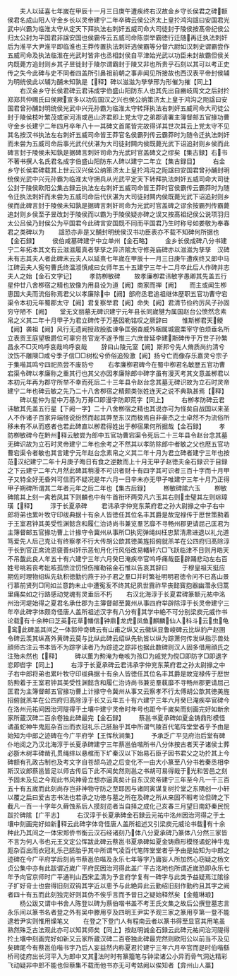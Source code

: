 <!-- { "loadSidebar": true } -->
　　夫人以延喜七年嵗在甲辰十一月三日庚午遭疾终右汉故金乡守长侯君之碑额侯君名成山阳人守金乡长以灵帝建宁二年卒碑云侯公济太上皇扵鸿沟諡曰安国君光武中兴霸为临淮太守从定天下拜执法右刺奸五威司命大司徒封于陵侯按髙帝纪侯公归太公封为平国君非諡安国也侯霸传云五威司命陈崇举霸徳行迁随再迁执法刺奸后为淮平大尹淮平即临淮也王莽传置执法刺奸选侯霸等分督六尉如汉刺史谓霸尝作五威司命及执法临淮在光武时皆非也丞相封侯自平津始光武以功臣未封故霸但侯关内既薨方追封则乡其子昱徙封于陵尔谓霸封于陵又非也所贵乎石刻以其可以考正史传之失今此碑与史不同者四盖所引鼻祖前朝之事非闻见所接故也西汉表平帝封侯辅为明统侯此以辅为酺未知孰是【释】碑以滋滋为孳孳邢为形催为摧【同上】
　　右汉金乡守长侯君碑云君讳成字伯盛山阳防东人也其先出自豳岐周文之后封扵郑郑共仲赐氏曰侯厥宣多以功佐国汉之兴也侯公纳策济太上皇于鸿沟之阨諡曰安国君曾孙酺封明统侯光武中兴元孙霸为临淮太守转拜执法右刺奸五威司命大司徒公封于陵侯枝叶繁茂或家河洧或邑山济君即上党太守之弟郡请署主簿督邮五官掾功曹守金乡长建宁二年四月卒年八十一其碑文首尾皆完故得详其世次其云上党太守不见其名按汉书执法左右刺奸五威司命皆王莽官名侯霸列传云霸莽时为随令迁执法刺奸而未尝为五威司命后事光武代伏湛为大司徒封闗内侯既薨光武下诏追封则乡侯而此碑言封于陵侯未知孰是据碑言刺奸司命为光武时官盖碑文之缪矣【集古録】右书不著书撰人名氏君名成字伯盛山阳防东人碑以建宁二年立【集古録目】
　　右金乡守长侯君碑载其上世云汉兴侯公纳策济太上皇扵鸿沟之阨諡曰安国君曾孙酺封明统侯光武中兴元孙霸为临淮太守拥兵从光武平定天下转拜执法刺奸五威司命大司徒公封于陵侯欧阳公集古録云执法左右刺奸五威司命皆王莽时官侯霸传云霸莽时为随令迁执法刺奸而未尝为五威司命后代伏湛为大司徒封闗内侯既薨光武下诏追封则乡侯而此碑言封于陵侯未知孰是据碑言刺奸司命为光武时官盖碑之谬余按霸列传霸薨追封则乡侯至子昱改封于陵侯而以霸为于陵侯疑亦碑之误又按髙祖纪侯公说项羽归太公吕侯乃封侯公为平国君今此碑言安国既不同而平国君乃生时称号如娄敬为奉春君之类碑以为
　　諡恐亦非是又酺封明统侯汉书功臣表亦不载不知碑何所据也【金石録】
　　侯伯咸墓碑建宁中立单州【金石略】
　　金乡长侯成碑八分书建宁二年拓本其文有云滋滋履真者孳孳之异济隂太守修尧庙碑亦以滋滋为孳孳　汉碑未有志其夫人者此碑末云夫人以延熹七年嵗在甲辰十一月三日庚午遭疾终又郎中马江碑云夫人寃句曹氏终温淑慎咸曰女师年五十五建宁三年十二月卒此后人作碑并志夫人之始【金石文字记】
　　孝防栁敏碑
　　故孝廉栁君讳敏字愚卿其先盖五行星仲廿八舍栁宿之精也放像为用县设为道【阙】商家而禅【阙】　　而主或闻生栁恵国大夫而流俗称焉君父以孝廉除中【阙】部府丞君追祖继体歴职五官功曹守宕渠令本初元年蜀郡太守【阙】君复察举君【阙】命失【阙】君清节俭约厉风子孙固穷守陋不【阙】　　堂无文丽墓无碑识建宁元年县长同嵗犍为属国赵台公愤然念素帛之义其二年十月甲子为君立碑传于万基因勒铭叹之厥辞曰
　　惟斯栁君天鲠【阙】袭祖【阙】风行无遗阙授政股肱谏争匡弼奋威外梱属城震栗宰守伯烦垂名所立表贡王庭望极爵位可辜穷苍官宠不遂予惟三六庶昔延李建斯碑传于万世子孙繁昌永不□灭呜呼哀哉呜呼哀哉
　　辞曰山陵元室【阙】斯邦兮先人脩质尚约清兮汶饬不雕隩□咸兮季子信□□树松兮侨俗追殁激【阙】扬兮亡而像存乐嘉灵兮宗子于集喈其鸣兮四祀烝尝不废防兮
　　右孝廉栁君碑今在蜀中栁君名敏歴五官功曹宕渠令碑以孝廉称之重其行也其父亦因孝廉除郎中碑字虽有漫灭考其文意盖栁君以本初元年再为郡守所举不幸而死后二十三年县令赵台念其墓无碑识故为立石时灵帝建宁二年也碑云敏之先乃二十八舍栁宿之精颇类张姓连天之说不典孰甚焉【释】
　　碑以星仲为星中万基为万朞□即漫字防即荒字【同上】
　　右栁孝防碑云君讳敏其先盖五行星【下阙一字】二十八舍栁宿之精也其说亦可为怪矣自战国以来圣人不作诸子百家异端怪说纷然而起其弊至东汉而极焉自非豪杰之士卓然不为流俗所移未有不从而惑者也若此碑直以栁君得姓出于栁宿果何所据哉【金石録】
　　孝防栁敏碑今在黔州释云敏尝为郎中五官功曹宕渠令死后二十三年县令赵台念其墓无碑识故为立石时灵帝建宁二年也余考之不然其以孝防除郎中者敏之父也厯五官功曹宕渠令者敏也其言建宁元年赵台念素帛之义其二年十月为君立碑者建宁三年也按范汉纪建宁二年十月庚子晦日有食之逆数而上十月无甲子赵徳夫金石録识于目録之下云建宁二年六月然此碑其稍漫不可识者财十有四字其可识者三百十字而十月甲子又特全好无昏舛可信而不疑况是年六月一日辛未亦无甲子唯建宁三年十月乃正得甲子朔碑所谓其二年者元年之后二年也【集古后録】
　　栁敏碑隂六玉
　　栁敏碑隂其上刻一禽若凤其下则麟也中有牛首衔环两旁凡六玉其右则圭璧其左则琮璋璜【释】
　　淳于长夏承碑
　　君讳承字仲兖东莱府君之孙大尉掾之中子右中郎将弟也累叶牧守印绂典据十有余人皆徳任其位名丰其爵是故宠禄传于厯世策勲着于王室君钟其美受性渊懿含和履仁治诗尚书兼览羣艺靡不寻畅州郡更请屈己匡君为主簿督邮五官掾功曹上计掾守令冀州从事所□执宪弹绳纠枉忠絜清肃进退以礼允道笃爱先人后己克让有终察孝不行大传胡公歆其徳美旌招俯就羔羊在公四府归髙除淳于长到官正席流恩襃善纠奸示恶旬月化行风俗改易轓轩六□飞跃临津不日则月皓天不吊韯此良人年五十有六建宁三年六月癸巳淹疾卒官呜呼痛哉臣辟踊悲动左右百姓号咷若丧考妣咳孤愤泣忉怛伤摧勒铭金石惟以告哀其辞曰
　　于穆皇祖天挺应期佐时理物绍纵先轨积徳勤约燕于孙子君之羣□并时繁祉明明君徳令问不已髙山景行慕前贤列□同如兰意韵未止中遭寃叐不终其纪夙世霣祚早丧懿寳抱器幽濳永归蒿里痛矣如之行路感动党魂有灵垂后不朽
　　右汉北海淳于长夏君碑篆额元祐中洺州治河堤始得之夏君名承仕郡为主簿督邮至冀州从事四府举辟除淳于长灵帝建宁三年卒此碑字体颇竒怪唐人盖所祖述汉字有八分有其学中絶不可分别梁庾元威作书论载有十余种曰芝英花草幡信钟鼎龙虎凤鱼麒麟仙人科斗云虫龟鸾此碑盖其间之一体郭仲竒碑云有山甫之纵又云徽纵显鲁峻碑云比纵豹产赵圉令碑云羡其纵髙外黄碑云莫与比纵此碑云绍纵先轨皆以纵为踪萧何传发纵指示兽处顔师古注云书本皆不为踪字读者乃为踪迹之踪非也据此数碑则汉人固多借用顔氏之注殆未然也【释】
　　碑以薫为勲淹为奄咳为孩□为戚党为傥□即防字□即退字恋即辔字【同上】
　　右淳于长夏承碑云君讳承字仲兖东莱府君之孙太尉掾之中子右中郎将弟也累叶牧守印绂典据十有余人皆徳任其位名丰其爵是故宠禄传于厯世防勲着于王室君钟其美受性渊懿含和履仁治诗尚书兼览羣蓻靡不寻畅州郡更请屈己匡君为主簿督邮五官掾功曹上计掾守令冀州从事又云察孝不行太傅胡公歆其徳美旌招俯就羔羊在公四府归髙除淳于长又云年五十有六建宁三年六月癸巳淹疾卒官碑今在洛州元祐间因治河隄得于土壤中建宁灵帝时年号也距今千嵗矣而刻画完好如新余家所蔵汉碑二百余卷独此碑最完【金石録】
　　蔡邕书夏承碑如夏金铸鼎形模怪谲虽蛇神牛鬼厖杂百出而衣冠礼乐己胚胎乎其中所谓气陵百代笔阵堂堂者乎予由是始知为中郎之迹碑在今广平府学【王恽秋涧集】
　　予承乏广平见府治后堂有碑仆地阅之乃汉北海淳于长夏承碑建宁三年蔡邕伯喈所书八分体按古者天子诸侯士葬必斵木树丰碑凿孔贯绳繂以悬棺而下圹秦汉以下始易石臣子因书君父之功扵其上今碑额有孔政古制也及考文字自苍颉鸟迹之后变化不一由大小篆至八分书若秦丞相李斯汉议郎蔡邕皆足以师古传后下此不闻矣然则邕之书胡可易得哉于光和苦邑之刻予固未及见之今观此书风神骨立想亦逼真矣计自东汉灵帝建宁三年至今凡一千三百五十有五嵗而此刻尚存岂非神物守防之至耶因与诸同寅谋复树扵堂之东隅创一小轩以覆之扁曰爱古志书法也若承之功徳与墓之所在及碑之所从来固不暇考论但碑之下截凡一百一十字年久藓蚀系后人摸刻览者当自择之成化己亥春三月望日南舒秦民恱跋扵碑隂【广平志】
　　右汉淳于长夏承碑金石録云元祐中洺州因治河得之于土壤中刻画完好如新释云此碑字体竒怪唐人盖所祖述又引梁庾元威论书载有十余种此乃其间之一体宋郑侨书衡云汉石经诸刻乃体八分夏承碑乃篆体八分然三家皆不言为何人书也元王文定公恽跋此碑云蔡邕书夏承碑如夏金铸鼎形模怪谲蛇神牛鬼厖杂百出而衣冠礼乐己胚胎乎其中所谓气凌百代笔阵堂堂者乎予由是始知为中郎之迹碑在今广平府学后刻尚书蔡邕伯喈及永乐七年等字乃庸妄人所加然心窃疑之杨文贞公集中亦有此跋谓近嵗广平府民因治河得此盖广平古洺地也所谓近嵗恐即永乐七年予向官京师时广平通判山西宋孟清为予言府学复有一碑字与此类予益疑焉江隂徐子扩好竒士也尝得旧刻双钩其字近以恵予与此絶异此云勤绍旧刻作勤约且其字之阙者四十有五而此刻独完好则其伪不俟乎言而予昔日之疑始释然矣【金薤琳琅】
　　杨公跋又谓中书舍人陈登以碑为蔡伯喈书盖不考王氏文集之故后公撰登墓志言永乐间以篆书名者登之外有吴中滕用亨及四明王尹实予观三家之篆用亨第一登不能逮若尹实则惟用燥笔又
　　在登之下登门人有程南云者以篆书得至显官其用笔虽熟然殊乏古法观此亦可以知其师矣【同上】按赵明诚金石録云此碑元祐间治河隄得扵土壤中刻画完好如新又云家所蔵汉碑二百卷独此碑最完然则欧阳公以前当不及见矣碑尾今有蔡邕伯喈书字乃后人妄益然内称夏君扵建宁三年六月卒官而是时伯喈繇桥司徒府出长河平入为郎中又其法时时有篆籀笔与钟梁诸公小异而骨气洞达精彩飞动疑非中郎不能也但蔡集不载而他书亦无可考姑阙以俟知者【弇州山人藁】
